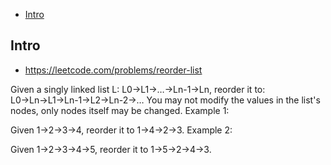 - [Intro](#intro)

## Intro

- https://leetcode.com/problems/reorder-list

Given a singly linked list L: L0→L1→…→Ln-1→Ln,
reorder it to: L0→Ln→L1→Ln-1→L2→Ln-2→…
You may not modify the values in the list's nodes, only nodes itself may be changed.
Example 1:

Given 1->2->3->4, reorder it to 1->4->2->3.
Example 2:

Given 1->2->3->4->5, reorder it to 1->5->2->4->3.

